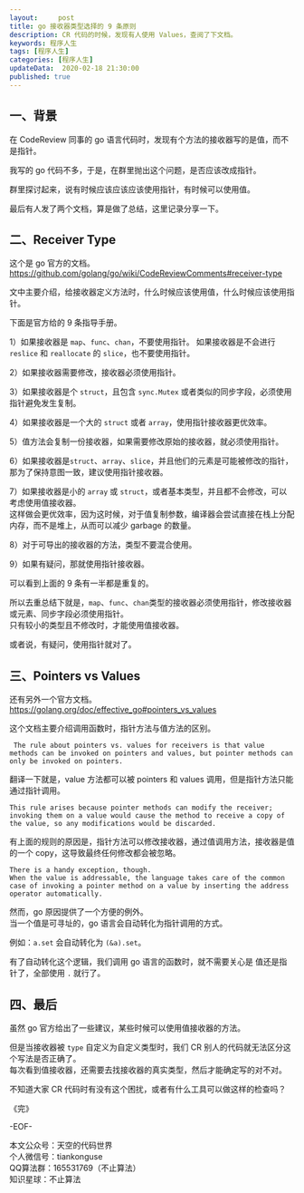 ```yaml
---   
layout:     post  
title: go 接收器类型选择的 9 条原则  
description: CR 代码的时候，发现有人使用 Values，查阅了下文档。   
keywords: 程序人生  
tags: [程序人生]    
categories: [程序人生]  
updateData:  2020-02-18 21:30:00  
published: true  
---  
```



## 一、背景  


在 CodeReview 同事的 go 语言代码时，发现有个方法的接收器写的是值，而不是指针。  


我写的 go 代码不多，于是，在群里抛出这个问题，是否应该改成指针。  


群里探讨起来，说有时候应该应该应该使用指针，有时候可以使用值。  


最后有人发了两个文档，算是做了总结，这里记录分享一下。  


## 二、Receiver Type  


这个是 go 官方的文档。    
https://github.com/golang/go/wiki/CodeReviewComments#receiver-type  


文中主要介绍，给接收器定义方法时，什么时候应该使用值，什么时候应该使用指针。 


下面是官方给的 9 条指导手册。  


1）如果接收器是 `map`、`func`、`chan`，不要使用指针。 
如果接收器是不会进行 `reslice` 和 `reallocate` 的 `slice`，也不要使用指针。  


2）如果接收器需要修改，接收器必须使用指针。  


3）如果接收器是个 `struct`，且包含 `sync.Mutex` 或者类似的同步字段，必须使用指针避免发生复制。  


4）如果接收器是一个大的 `struct` 或者 `array`，使用指针接收器更优效率。  


5）值方法会复制一份接收器，如果需要修改原始的接收器，就必须使用指针。  


6）如果接收器是`struct`、`array`、`slice`，并且他们的元素是可能被修改的指针，那为了保持意图一致，建议使用指针接收器。  


7）如果接收器是小的 `array` 或 `struct`，或者基本类型，并且都不会修改，可以考虑使用值接收器。  
这样做会更优效率，因为这时候，对于值复制参数，编译器会尝试直接在栈上分配内存，而不是堆上，从而可以减少 garbage 的数量。  


8）对于可导出的接收器的方法，类型不要混合使用。  


9）如果有疑问，那就使用指针接收器。  



可以看到上面的 9 条有一半都是重复的。  


所以去重总结下就是，`map`、`func`、`chan`类型的接收器必须使用指针，修改接收器或元素、同步字段必须使用指针。  
只有较小的类型且不修改时，才能使用值接收器。  


或者说，有疑问，使用指针就对了。  




## 三、Pointers vs Values  


还有另外一个官方文档。  
https://golang.org/doc/effective_go#pointers_vs_values    


这个文档主要介绍调用函数时，指针方法与值方法的区别。  


```
 The rule about pointers vs. values for receivers is that value methods can be invoked on pointers and values, but pointer methods can only be invoked on pointers.
```


翻译一下就是，value 方法都可以被 pointers 和 values 调用，但是指针方法只能通过指针调用。  


```
This rule arises because pointer methods can modify the receiver;   
invoking them on a value would cause the method to receive a copy of the value, so any modifications would be discarded. 
```


有上面的规则的原因是，指针方法可以修改接收器，通过值调用方法，接收器是值的一个 copy，这导致最终任何修改都会被忽略。  


```
There is a handy exception, though.   
When the value is addressable, the language takes care of the common case of invoking a pointer method on a value by inserting the address operator automatically. 
```

然而，go 原因提供了一个方便的例外。  
当一个值是可寻址的，go 语言会自动转化为指针调用的方式。  


例如：`a.set` 会自动转化为 `(&a).set`。  


有了自动转化这个逻辑，我们调用 go 语言的函数时，就不需要关心是 值还是指针了，全部使用 `.` 就行了。  


## 四、最后  


虽然 go 官方给出了一些建议，某些时候可以使用值接收器的方法。  


但是当接收器被 `type` 自定义为自定义类型时，我们 CR 别人的代码就无法区分这个写法是否正确了。  
每次看到值接收器，还需要去找接收器的真实类型，然后才能确定写的对不对。  


不知道大家 CR 代码时有没有这个困扰，或者有什么工具可以做这样的检查吗？  


《完》  


-EOF-  



本文公众号：天空的代码世界  
个人微信号：tiankonguse  
QQ算法群：165531769（不止算法）  
知识星球：不止算法  

